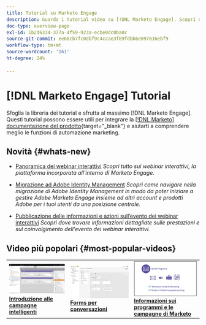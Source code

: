 ```yaml
---
title: Tutorial su Marketo Engage
description: Guarda i tutorial video su [!DNL Marketo Engage]. Scopri di più su cone utilizzare le funzionalità di automazione marketing e altro ancora.
doc-type: overview-page
exl-id: 1b2d6334-377a-4f59-923a-ecbe0dc0ba0c
source-git-commit: ee68cb7fc0dbf9c4ccae3f89fdbb6e097016ebf9
workflow-type: tm+mt
source-wordcount: '161'
ht-degree: 24%

---
```


# [!DNL Marketo Engage] Tutorial

Sfoglia la libreria dei tutorial e sfrutta al massimo [!DNL Marketo Engage]. Questi tutorial possono essere utili per integrare la [[!DNL Marketo] documentazione del prodotto](https://experienceleague.adobe.com/docs/marketo/using/home.html?lang=it){target="_blank"} e aiutarti a comprendere meglio le funzioni di automazione marketing.

<!-- <div id="recs-overview-body-1"></div>
<div id="recs-overview-body-2"></div>
<div id="recs-overview-body-3"></div>
<div id="recs-overview-body-4"></div>
<div id="recs-overview-body-5"></div>
<div id="recs-overview-body-6"></div> -->

## Novità {#whats-new}

* [Panoramica dei webinar interattivi](https://experienceleague.adobe.com/en/docs/marketo-learn/tutorials/events/interactive-webinars-overview)
  _Scopri tutto sui webinar interattivi, la piattaforma incorporata all&#39;interno di Marketo Engage._

* [Migrazione ad Adobe Identity Management](https://experienceleague.adobe.com/en/docs/marketo-learn/tutorials/fundamentals/migrating-to-adobe-identity-management)
  _Scopri come navigare nella migrazione di Adobe Identity Management in modo da poter iniziare a gestire Adobe Marketo Engage insieme ad altri account e prodotti Adobe per i tuoi utenti da una posizione centrale._

* [Pubblicazione delle informazioni e azioni sull’evento dei webinar interattivi](https://experienceleague.adobe.com/it/docs/marketo-learn/tutorials/events/interactive-webinars-post-event-insights-and-actions)
  _Scopri dove trovare informazioni dettagliate sulle prestazioni e sul coinvolgimento dell&#39;evento dei webinar interattivi._

## Video più popolari {#most-popular-videos}

<table>
<tr>
<td>
<a href="https://experienceleague.adobe.com/it/docs/marketo-learn/tutorials/programs-and-campaigns/smart-campaigns-101"><img alt="miniatura per campagne intelligenti 101" src="assets/tutorials-homepage-1.png"></a>
<div><a href="https://experienceleague.adobe.com/it/docs/marketo-learn/tutorials/programs-and-campaigns/smart-campaigns-101"><strong>Introduzione alle campagne intelligenti</strong></a></div>
</td>
<td>
<a href="https://experienceleague.adobe.com/en/docs/marketo-learn/tutorials/dynamic-chat/conversational-forms"><img alt="miniatura per Forms per conversational" src="assets/tutorials-homepage-2.png"></a>
<div><a href="https://experienceleague.adobe.com/en/docs/marketo-learn/tutorials/dynamic-chat/conversational-forms"><strong>Forms per conversazioni</strong></a></div>
</td>
<td>
<a href="https://experienceleague.adobe.com/it/docs/marketo-learn/tutorials/fundamentals/programs-and-campaigns"><img alt="Informazioni su programmi e campagne Marketo" src="assets/tutorials-homepage-3.png" /></a>
<div><a href="https://experienceleague.adobe.com/it/docs/marketo-learn/tutorials/fundamentals/programs-and-campaigns"><strong>Informazioni sui programmi e le campagne di Marketo</strong></a></div>
</td>
</tr>
</table>
